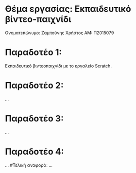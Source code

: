 # Θέμα εργασίας: Εκπαιδευτικό βίντεο-παιχνίδι
Ονοματεπώνυμο: Ζαμπούνης Χρήστος
ΑΜ: Π2015079
# Παραδοτέο 1:
Εκπαιδευτικό βιντεοπαιχνίδι με το εργαλείο Scratch.
# Παραδοτέο 2:
...
# Παραδοτέο 3:
...
# Παραδοτέο 4:
...
#Τελική αναφορά:
...
